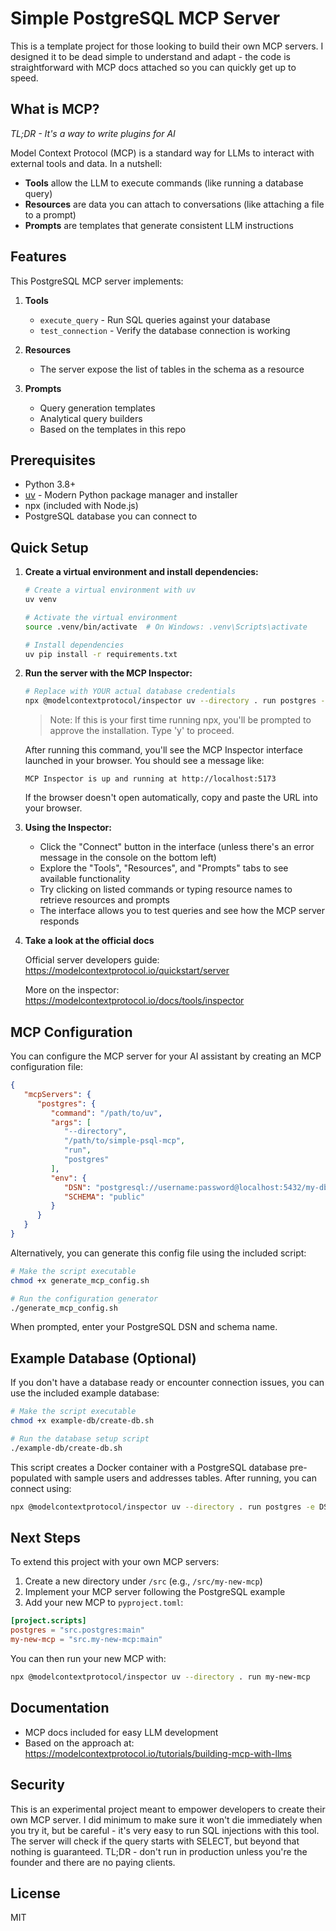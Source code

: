 # Simple PostgreSQL MCP Server

This is a template project for those looking to build their own MCP servers. I designed it to be dead simple to understand and adapt - the code is straightforward with MCP docs attached so you can quickly get up to speed.

## What is MCP?

*TL;DR - It's a way to write plugins for AI*

Model Context Protocol (MCP) is a standard way for LLMs to interact with external tools and data. In a nutshell:

- **Tools** allow the LLM to execute commands (like running a database query)
- **Resources** are data you can attach to conversations (like attaching a file to a prompt)
- **Prompts** are templates that generate consistent LLM instructions

## Features

This PostgreSQL MCP server implements:

1. **Tools**
   - `execute_query` - Run SQL queries against your database
   - `test_connection` - Verify the database connection is working

2. **Resources**
   - The server expose the list of tables in the schema as a resource

3. **Prompts**
   - Query generation templates
   - Analytical query builders
   - Based on the templates in this repo

## Prerequisites

- Python 3.8+
- [uv](https://github.com/astral-sh/uv) - Modern Python package manager and installer
- npx (included with Node.js)
- PostgreSQL database you can connect to

## Quick Setup

1. **Create a virtual environment and install dependencies:**
   ```bash
   # Create a virtual environment with uv
   uv venv
   
   # Activate the virtual environment
   source .venv/bin/activate  # On Windows: .venv\Scripts\activate
   
   # Install dependencies
   uv pip install -r requirements.txt
   ```

2. **Run the server with the MCP Inspector:**
   ```bash
   # Replace with YOUR actual database credentials
   npx @modelcontextprotocol/inspector uv --directory . run postgres -e DSN=postgresql://username:password@hostname:port/database -e SCHEMA=public
   ```

   > Note: If this is your first time running npx, you'll be prompted to approve the installation. Type 'y' to proceed.

   After running this command, you'll see the MCP Inspector interface launched in your browser. You should see a message like:
   ```
   MCP Inspector is up and running at http://localhost:5173
   ```

   If the browser doesn't open automatically, copy and paste the URL into your browser.

3. **Using the Inspector:**
   - Click the "Connect" button in the interface (unless there's an error message in the console on the bottom left)
   - Explore the "Tools", "Resources", and "Prompts" tabs to see available functionality
   - Try clicking on listed commands or typing resource names to retrieve resources and prompts
   - The interface allows you to test queries and see how the MCP server responds

4. **Take a look at the official docs**

   Official server developers guide: https://modelcontextprotocol.io/quickstart/server

   More on the inspector: https://modelcontextprotocol.io/docs/tools/inspector

## MCP Configuration

You can configure the MCP server for your AI assistant by creating an MCP configuration file:

```json
{
   "mcpServers": {
      "postgres": {
         "command": "/path/to/uv",
         "args": [
            "--directory",
            "/path/to/simple-psql-mcp",
            "run",
            "postgres"
         ],
         "env": {
            "DSN": "postgresql://username:password@localhost:5432/my-db",
            "SCHEMA": "public"
         }
      }
   }
}
```

Alternatively, you can generate this config file using the included script:

```bash
# Make the script executable
chmod +x generate_mcp_config.sh

# Run the configuration generator
./generate_mcp_config.sh
```

When prompted, enter your PostgreSQL DSN and schema name.

## Example Database (Optional)

If you don't have a database ready or encounter connection issues, you can use the included example database:

```bash
# Make the script executable
chmod +x example-db/create-db.sh

# Run the database setup script
./example-db/create-db.sh
```

This script creates a Docker container with a PostgreSQL database pre-populated with sample users and addresses tables. After running, you can connect using:

```bash
npx @modelcontextprotocol/inspector uv --directory . run postgres -e DSN=postgresql://postgres:postgres@localhost:5432/user_database -e SCHEMA=public
```

## Next Steps

To extend this project with your own MCP servers:

1. Create a new directory under `/src` (e.g., `/src/my-new-mcp`)
2. Implement your MCP server following the PostgreSQL example
3. Add your new MCP to `pyproject.toml`:

```toml
[project.scripts]
postgres = "src.postgres:main"
my-new-mcp = "src.my-new-mcp:main"
```

You can then run your new MCP with:

```bash
npx @modelcontextprotocol/inspector uv --directory . run my-new-mcp
```

## Documentation

- MCP docs included for easy LLM development
- Based on the approach at: https://modelcontextprotocol.io/tutorials/building-mcp-with-llms

## Security

This is an experimental project meant to empower developers to create their own MCP server. I did minimum to make sure it won't die immediately when you try it, but be careful - it's very easy to run SQL injections with this tool. The server will check if the query starts with SELECT, but beyond that nothing is guaranteed. TL;DR - don't run in production unless you're the founder and there are no paying clients.

## License

MIT
